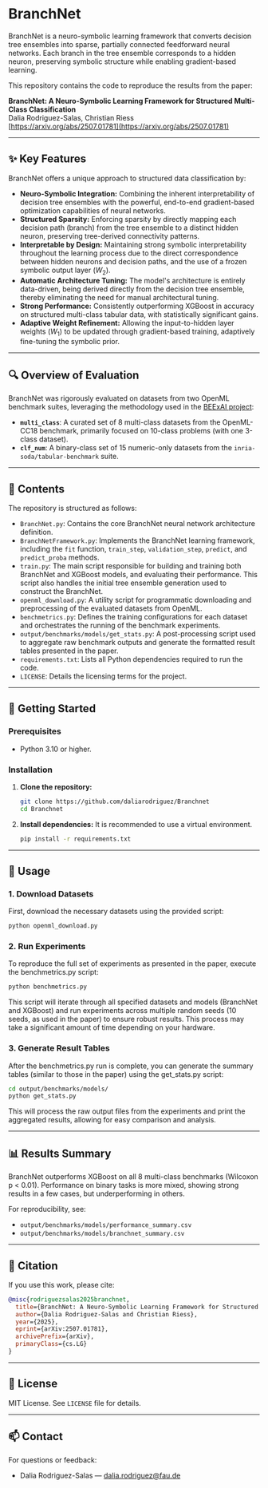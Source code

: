# BranchNet

BranchNet is a neuro-symbolic learning framework that converts decision tree ensembles into sparse, partially connected feedforward neural networks. Each branch in the tree ensemble corresponds to a hidden neuron, preserving symbolic structure while enabling gradient-based learning.

This repository contains the code to reproduce the results from the paper:

**BranchNet: A Neuro-Symbolic Learning Framework for Structured Multi-Class Classification**\
Dalia Rodriguez-Salas, Christian Riess\
[https://arxiv.org/abs/2507.01781](https://arxiv.org/abs/2507.01781)

---

## ✨ Key Features

BranchNet offers a unique approach to structured data classification by:

* **Neuro-Symbolic Integration:** Combining the inherent interpretability of decision tree ensembles with the powerful, end-to-end gradient-based optimization capabilities of neural networks.
* **Structured Sparsity:** Enforcing sparsity by directly mapping each decision path (branch) from the tree ensemble to a distinct hidden neuron, preserving tree-derived connectivity patterns.
* **Interpretable by Design:** Maintaining strong symbolic interpretability throughout the learning process due to the direct correspondence between hidden neurons and decision paths, and the use of a frozen symbolic output layer ($W_2$).
* **Automatic Architecture Tuning:** The model's architecture is entirely data-driven, being derived directly from the decision tree ensemble, thereby eliminating the need for manual architectural tuning.
* **Strong Performance:** Consistently outperforming XGBoost in accuracy on structured multi-class tabular data, with statistically significant gains.
* **Adaptive Weight Refinement:** Allowing the input-to-hidden layer weights ($W_1$) to be updated through gradient-based training, adaptively fine-tuning the symbolic prior.

---

## 🔍 Overview of Evaluation

BranchNet was rigorously evaluated on datasets from two OpenML benchmark suites, leveraging the methodology used in the [BEExAI project](https://github.com/SquareResearchCenter-AI/BEExAI):

* **`multi_class`**: A curated set of 8 multi-class datasets from the OpenML-CC18 benchmark, primarily focused on 10-class problems (with one 3-class dataset).
* **`clf_num`**: A binary-class set of 15 numeric-only datasets from the `inria-soda/tabular-benchmark` suite.

---

## 📂 Contents

The repository is structured as follows:

* `BranchNet.py`: Contains the core BranchNet neural network architecture definition.
* `BranchNetFramework.py`: Implements the BranchNet learning framework, including the `fit` function, `train_step`, `validation_step`, `predict`, and `predict_proba` methods.
* `train.py`: The main script responsible for building and training both BranchNet and XGBoost models, and evaluating their performance. This script also handles the initial tree ensemble generation used to construct the BranchNet.
* `openml_download.py`: A utility script for programmatic downloading and preprocessing of the evaluated datasets from OpenML.
* `benchmetrics.py`: Defines the training configurations for each dataset and orchestrates the running of the benchmark experiments.
* `output/benchmarks/models/get_stats.py`: A post-processing script used to aggregate raw benchmark outputs and generate the formatted result tables presented in the paper.
* `requirements.txt`: Lists all Python dependencies required to run the code.
* `LICENSE`: Details the licensing terms for the project.

---

## 🚀 Getting Started

### Prerequisites

* Python 3.10 or higher.

### Installation

1.  **Clone the repository:**
    ```bash
    git clone https://github.com/daliarodriguez/Branchnet
    cd Branchnet
    ```
2.  **Install dependencies:**
    It is recommended to use a virtual environment.
    ```bash
    pip install -r requirements.txt
    ```

---

## 🏃 Usage

### 1. Download Datasets

First, download the necessary datasets using the provided script:

```bash
python openml_download.py
```
### 2. Run Experiments

To reproduce the full set of experiments as presented in the paper, execute the benchmetrics.py script:

```bash
python benchmetrics.py
```
This script will iterate through all specified datasets and models (BranchNet and XGBoost) and run experiments across multiple random seeds (10 seeds, as used in the paper) to ensure robust results. This process may take a significant amount of time depending on your hardware.

### 3. Generate Result Tables

After the benchmetrics.py run is complete, you can generate the summary tables (similar to those in the paper) using the get_stats.py script:

```bash
cd output/benchmarks/models/
python get_stats.py
```
This will process the raw output files from the experiments and print the aggregated results, allowing for easy comparison and analysis.

---

## 📊 Results Summary

BranchNet outperforms XGBoost on all 8 multi-class benchmarks (Wilcoxon p < 0.01). Performance on binary tasks is more mixed, showing strong results in a few cases, but underperforming in others.

For reproducibility, see:

- `output/benchmarks/models/performance_summary.csv`
- `output/benchmarks/models/branchnet_summary.csv`

---

## 📘 Citation

If you use this work, please cite:

```bibtex
@misc{rodriguezsalas2025branchnet,
  title={BranchNet: A Neuro-Symbolic Learning Framework for Structured Multi-Class Classification},
  author={Dalia Rodriguez-Salas and Christian Riess},
  year={2025},
  eprint={arXiv:2507.01781},
  archivePrefix={arXiv},
  primaryClass={cs.LG}
}
```

---

## 🔧 License

MIT License. See `LICENSE` file for details.

---

## 📫 Contact

For questions or feedback:

- Dalia Rodriguez-Salas — [dalia.rodriguez@fau.de](mailto\:dalia.rodriguez@fau.de)
